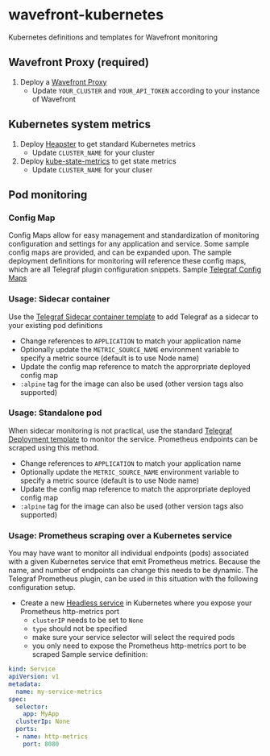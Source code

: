# wavefront-kubernetes
Kubernetes definitions and templates for Wavefront monitoring

## Wavefront Proxy (required)
1. Deploy a [Wavefront Proxy](wavefront-proxy/)
	- Update `YOUR_CLUSTER` and `YOUR_API_TOKEN` according to your instance of Wavefront

## Kubernetes system metrics
1. Deploy [Heapster](heapster/) to get standard Kubernetes metrics
	- Update `CLUSTER_NAME` for your cluster
1. Deploy [kube-state-metrics](kube-state-metrics/) to get state metrics
	- Update `CLUSTER_NAME` for your cluser

## Pod monitoring

### Config Map
Config Maps allow for easy management and standardization of monitoring configuration and settings for any application and service.
Some sample config maps are provided, and can be expanded upon. The sample deployment definitions for monitoring will reference these
config maps, which are all Telegraf plugin configuration snippets.
Sample [Telegraf Config Maps](telegraf-config-maps/)

### Usage: Sidecar container
Use the [Telegraf Sidecar container template](telegraf-sidecar/) to add Telegraf as a sidecar to your existing pod definitions
- Change references to `APPLICATION` to match your application name
- Optionally update the `METRIC_SOURCE_NAME` environment variable to specify a metric source (default is to use Node name)
- Update the config map reference to match the approrpriate deployed config map
- `:alpine` tag for the image can also be used (other version tags also supported)


### Usage: Standalone pod
When sidecar monitoring is not practical, use the standard [Telegraf Deployment template](telegraf/) to monitor the service. 
Prometheus endpoints can be scraped using this method.
- Change references to `APPLICATION` to match your application name
- Optionally update the `METRIC_SOURCE_NAME` environment variable to specify a metric source (default is to use Node name)
- Update the config map reference to match the approrpriate deployed config map
- `:alpine` tag for the image can also be used (other version tags also supported)


### Usage: Prometheus scraping over a Kubernetes service
You may have want to monitor all individual endpoints (pods) associated with a given Kubernetes service that emit Prometheus metrics.
Because the name, and number of endpoints can change this needs to be dynamic. The Telegraf Prometheus plugin, can be used in this situation
with the following configuration setup.
- Create a new [Headless service](https://kubernetes.io/docs/concepts/services-networking/service/#headless-services) in Kubernetes where you expose your Prometheus http-metrics port
	- `clusterIP` needs to be set to `None`
	- `type` should not be specified
	- make sure your service selector will select the required pods
	- you only need to expose the Prometheus http-metrics port to be scraped
Sample service definition:
```yaml
kind: Service
apiVersion: v1
metadata:
  name: my-service-metrics
spec:
  selector:
    app: MyApp
  clusterIp: None
  ports:
  - name: http-metrics
    port: 8080
```

